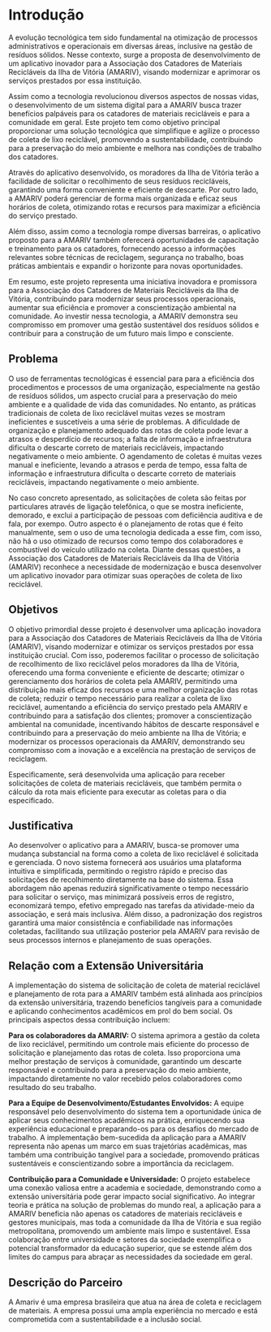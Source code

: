 # Introdução

A evolução tecnológica tem sido fundamental na otimização de processos administrativos e operacionais em diversas áreas, inclusive na gestão de resíduos sólidos. Nesse contexto, surge a proposta de desenvolvimento de um aplicativo inovador para a Associação dos Catadores de Materiais Recicláveis da Ilha de Vitória (AMARIV), visando modernizar e aprimorar os serviços prestados por essa instituição.

Assim como a tecnologia revolucionou diversos aspectos de nossas vidas, o desenvolvimento de um sistema digital para a AMARIV busca trazer benefícios palpáveis para os catadores de materiais recicláveis e para a comunidade em geral. Este projeto tem como objetivo principal proporcionar uma solução tecnológica que simplifique e agilize o processo de coleta de lixo reciclável, promovendo a sustentabilidade, contribuindo para a preservação do meio ambiente e melhora nas condições de trabalho dos catadores.

Através do aplicativo desenvolvido, os moradores da Ilha de Vitória terão a facilidade de solicitar o recolhimento de seus resíduos recicláveis, garantindo uma forma conveniente e eficiente de descarte. Por outro lado, a AMARIV poderá gerenciar de forma mais organizada e eficaz seus horários de coleta, otimizando rotas e recursos para maximizar a eficiência do serviço prestado.

Além disso, assim como a tecnologia rompe diversas barreiras, o aplicativo proposto para a AMARIV também oferecerá oportunidades de capacitação e treinamento para os catadores, fornecendo acesso a informações relevantes sobre técnicas de reciclagem, segurança no trabalho, boas práticas ambientais e expandir o horizonte para novas oportunidades.

Em resumo, este projeto representa uma iniciativa inovadora e promissora para a Associação dos Catadores de Materiais Recicláveis da Ilha de Vitória, contribuindo para modernizar seus processos operacionais, aumentar sua eficiência e promover a conscientização ambiental na comunidade. Ao investir nessa tecnologia, a AMARIV demonstra seu compromisso em promover uma gestão sustentável dos resíduos sólidos e contribuir para a construção de um futuro mais limpo e consciente.


## Problema
O uso de ferramentas tecnológicas é essencial para para a eficiência dos procedimentos e processos de uma organização, especialmente na gestão de resíduos sólidos, um aspecto crucial para a preservação do meio ambiente e a qualidade de vida das comunidades. No entanto, as práticas tradicionais de coleta de lixo reciclável muitas vezes se mostram ineficientes e suscetíveis a uma série de problemas. A dificuldade de organização e planejamento adequado das rotas de coleta pode levar a atrasos e desperdício de recursos; a falta de informação e infraestrutura dificulta o descarte correto de materiais recicláveis, impactando negativamente o meio ambiente. O agendamento de coletas é muitas vezes manual e ineficiente, levando a atrasos e perda de tempo, essa falta de informação e infraestrutura dificulta o descarte correto de materiais recicláveis, impactando negativamente o meio ambiente. 

No caso concreto apresentado, as solicitações de coleta são feitas por particulares através de ligação telefônica, o que se  mostra ineficiente, demorado, e exclui a participação de pessoas com deficiência auditiva e de fala, por exempo. Outro aspecto é o planejamento de rotas que é feito manualmente, sem o uso de uma tecnologia dedicada a esse fim, com isso, não há o uso otimizado de recursos como tempo dos colaboradores e combustível do veículo utilizado na coleta. Diante dessas questões, a Associação dos Catadores de Materiais Recicláveis da Ilha de Vitória (AMARIV) reconhece a necessidade de modernização e busca desenvolver um aplicativo inovador para otimizar suas operações de coleta de lixo reciclável.


## Objetivos

O objetivo primordial desse projeto é desenvolver uma aplicação inovadora para a Associação dos Catadores de Materiais Recicláveis da Ilha de Vitória (AMARIV), visando modernizar e otimizar os serviços prestados por essa instituição crucial. Com isso, poderemos facilitar o processo de solicitação de recolhimento de lixo reciclável pelos moradores da Ilha de Vitória, oferecendo uma forma conveniente e eficiente de descarte; otimizar o gerenciamento dos horários de coleta pela AMARIV, permitindo uma distribuição mais eficaz dos recursos e uma melhor organização das rotas de coleta; reduzir o tempo necessário para realizar a coleta de lixo reciclável, aumentando a eficiência do serviço prestado pela AMARIV e contribuindo para a satisfação dos clientes; promover a conscientização ambiental na comunidade, incentivando hábitos de descarte responsável e contribuindo para a preservação do meio ambiente na Ilha de Vitória; e modernizar os processos operacionais da AMARIV, demonstrando seu compromisso com a inovação e a excelência na prestação de serviços de reciclagem.

Especificamente, será desenvolvida uma aplicação para receber solicitações de coleta de materiais recicláveis, que também permita o cálculo da rota mais eficiente para executar as coletas para o dia especificado.


## Justificativa

Ao desenvolver o aplicativo para a AMARIV, busca-se promover uma mudança substancial na forma como a coleta de lixo reciclável é solicitada e gerenciada. O novo sistema fornecerá aos usuários uma plataforma intuitiva e simplificada, permitindo o registro rápido e preciso das solicitações de recolhimento diretamente na base do sistema. Essa abordagem não apenas reduzirá significativamente o tempo necessário para solicitar o serviço, mas minimizará possíveis erros de registro, economizará tempo, efetivo empregado nas tarefas da atividade-meio da associação, e será mais inclusiva. Além disso, a padronização dos registros garantirá uma maior consistência e confiabilidade nas informações coletadas, facilitando sua utilização posterior pela AMARIV para revisão de seus processos internos e planejamento de suas operações.


## Relação com a Extensão Universitária

A implementação do sistema de solicitação de coleta de material reciclável e planejamento de rota para a AMARIV também está alinhada aos princípios da extensão universitária, trazendo benefícios tangíveis para a comunidade e aplicando conhecimentos acadêmicos em prol do bem social. Os principais aspectos dessa contribuição incluem:


**Para os colaboradores da AMARIV:** O sistema aprimora a gestão da coleta de lixo reciclável, permitindo um controle mais eficiente do processo de solicitação e planejamento das rotas de coleta. Isso proporciona uma melhor prestação de serviços à comunidade, garantindo um descarte responsável e contribuindo para a preservação do meio ambiente, impactando diretamente no valor recebido pelos colaboradores como resultado do seu trabalho.


**Para a Equipe de Desenvolvimento/Estudantes Envolvidos:** A equipe responsável pelo desenvolvimento do sistema tem a oportunidade única de aplicar seus conhecimentos acadêmicos na prática, enriquecendo sua experiência educacional e preparando-os para os desafios do mercado de trabalho. A implementação bem-sucedida da aplicação para a AMARIV representa não apenas um marco em suas trajetórias acadêmicas, mas também uma contribuição tangível para a sociedade, promovendo práticas sustentáveis e conscientizando sobre a importância da reciclagem.


**Contribuição para a Comunidade e Universidade:** O projeto estabelece uma conexão valiosa entre a academia e sociedade, demonstrando como a extensão universitária pode gerar impacto social significativo. Ao integrar teoria e prática na solução de problemas do mundo real, a aplicação para a AMARIV beneficia não apenas os catadores de materiais recicláveis e gestores municipais, mas toda a comunidade da Ilha de Vitória e sua região metropolitana, promovendo um ambiente mais limpo e sustentável. Essa colaboração entre universidade e setores da sociedade exemplifica o potencial transformador da educação superior, que se estende além dos limites do campus para abraçar as necessidades da sociedade em geral.


## Descrição do Parceiro

A Amariv é uma empresa brasileira que atua na área de coleta e reciclagem de materiais. A empresa possui uma ampla experiência no mercado e está comprometida com a sustentabilidade e a inclusão social.
